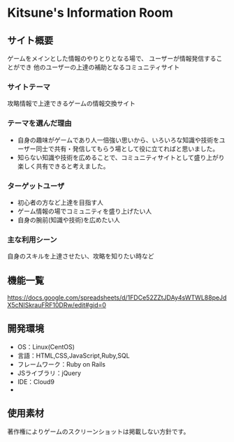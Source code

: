 # Kitsune's Information Room

## サイト概要
ゲームをメインとした情報のやりとりとなる場で、
ユーザーが情報発信することができ
他のユーザーの上達の補助となるコミュニティサイト

### サイトテーマ
攻略情報で上達できるゲームの情報交換サイト

### テーマを選んだ理由
- 自身の趣味がゲームであり人一倍強い思いから、いろいろな知識や技術をユーザー同士で共有・発信してもらう場として役に立てればと思いました。
- 知らない知識や技術を広めることで、コミュニティサイトとして盛り上がり楽しく共有できると考えました。

### ターゲットユーザ
- 初心者の方など上達を目指す人
- ゲーム情報の場でコミュニティを盛り上げたい人
- 自身の腕前(知識や技術)を広めたい人

### 主な利用シーン
自身のスキルを上達させたい、攻略を知りたい時など

## 機能一覧
https://docs.google.com/spreadsheets/d/1FDCe52ZZtJDAy4sWTWL88peJdX5cNISkrauFRF10DRw/edit#gid=0

## 開発環境
- OS：Linux(CentOS)
- 言語：HTML,CSS,JavaScript,Ruby,SQL
- フレームワーク：Ruby on Rails
- JSライブラリ：jQuery
- IDE：Cloud9
-
## 使用素材
著作権によりゲームのスクリーンショットは掲載しない方針です。